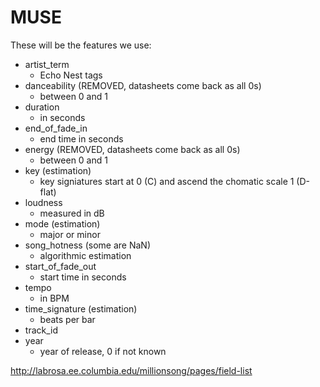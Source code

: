 # MUSE

These will be the features we use:

+	artist_term
	+	Echo Nest tags
+	danceability	(REMOVED, datasheets come back as all 0s)
	+	between 0 and 1
+	duration
	+	in seconds
+	end_of_fade_in
	+	end time in seconds
+	energy	(REMOVED, datasheets come back as all 0s)
	+	between 0 and 1
+	key (estimation)
	+	key signiatures start at 0 (C) and ascend the chomatic scale 1 (D-flat)
+	loudness
	+	measured in dB
+	mode (estimation)
	+	major or minor
+	song_hotness	(some are NaN)
	+	algorithmic estimation
+	start_of_fade_out
	+	start time in seconds
+	tempo
	+	in BPM
+	time_signature (estimation)
	+	beats per bar
+	track_id
+	year
	+	year of release, 0 if not known

http://labrosa.ee.columbia.edu/millionsong/pages/field-list
